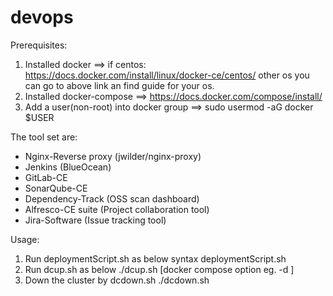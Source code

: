 # devops

Prerequisites:
1. Installed docker
    ==> if centos: https://docs.docker.com/install/linux/docker-ce/centos/
        other os you can go to above link an find guide for your os.
2. Installed docker-compose
    ==> https://docs.docker.com/compose/install/
3. Add a user(non-root) into docker group 
    ==> sudo usermod -aG docker $USER

The tool set are:
- Nginx-Reverse proxy (jwilder/nginx-proxy)
- Jenkins (BlueOcean)
- GitLab-CE
- SonarQube-CE
- Dependency-Track (OSS scan dashboard)
- Alfresco-CE suite (Project collaboration tool)
- Jira-Software (Issue tracking tool)

Usage:
1. Run deploymentScript.sh as below syntax
    deploymentScript.sh <server-ip>
2. Run dcup.sh as below
    ./dcup.sh [docker compose option eg. -d ]
3. Down the cluster by dcdown.sh
    ./dcdown.sh
